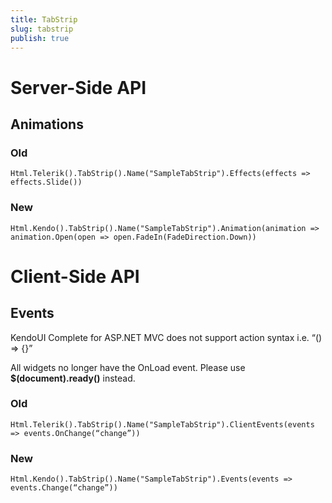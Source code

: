 ```yaml
---
title: TabStrip
slug: tabstrip
publish: true
---
```


# Server-Side API

## Animations

### Old

    Html.Telerik().TabStrip().Name("SampleTabStrip").Effects(effects => effects.Slide())

### New

    Html.Kendo().TabStrip().Name("SampleTabStrip").Animation(animation => animation.Open(open => open.FadeIn(FadeDirection.Down))

# Client-Side API

## Events

KendoUI Complete for ASP.NET MVC does not support action syntax i.e. “() => {}”

All widgets no longer have the OnLoad event. Please use **$(document).ready()** instead.

### Old

    Html.Telerik().TabStrip().Name("SampleTabStrip").ClientEvents(events => events.OnChange(“change”))

### New

    Html.Kendo().TabStrip().Name("SampleTabStrip").Events(events => events.Change(“change”))